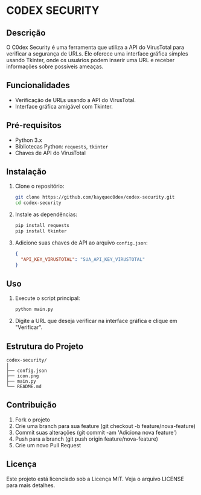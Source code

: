 # C0DEX SECURITY

## Descrição

O C0dex Security é uma ferramenta que utiliza a API do VirusTotal para verificar a segurança de URLs. Ele oferece uma interface gráfica simples usando Tkinter, onde os usuários podem inserir uma URL e receber informações sobre possíveis ameaças.

## Funcionalidades

- Verificação de URLs usando a API do VirusTotal.
- Interface gráfica amigável com Tkinter.

## Pré-requisitos

- Python 3.x
- Bibliotecas Python: `requests`, `tkinter`
- Chaves de API do VirusTotal

## Instalação

1. Clone o repositório:

   ```sh
   git clone https://github.com/kayquec0dex/codex-security.git
   cd codex-security
   ```

2. Instale as dependências:

   ```sh
   pip install requests
   pip install tkinter
   ```

3. Adicione suas chaves de API ao arquivo `config.json`:

   ```json
   {
     "API_KEY_VIRUSTOTAL": "SUA_API_KEY_VIRUSTOTAL"
   }
   ```

## Uso

1. Execute o script principal:

   ```sh
   python main.py
   ```

2. Digite a URL que deseja verificar na interface gráfica e clique em "Verificar".

## Estrutura do Projeto

```plaintext
codex-security/
│
├── config.json
├── icon.png
├── main.py
└── README.md
```

## Contribuição

1. Fork o projeto
2. Crie uma branch para sua feature (git checkout -b feature/nova-feature)
3. Commit suas alterações (git commit -am 'Adiciona nova feature')
4. Push para a branch (git push origin feature/nova-feature)
5. Crie um novo Pull Request

## Licença

Este projeto está licenciado sob a Licença MIT. Veja o arquivo LICENSE para mais detalhes.
